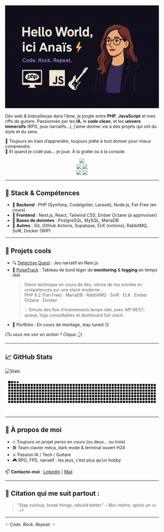 ![Header](./banner.png)

Dév web & bidouilleuse dans l’âme, je jongle entre **PHP**, **JavaScript** et mes riffs de guitare. Passionnée par les **IA**, le **code clean**, et les **univers immersifs** (RPG, jeux narratifs...), j’aime donner vie à des projets qui ont du style et du sens.

🧠 Toujours en train d’apprendre, toujours prête à tout donner pour mieux comprendre.  
🎸 Et quand je code pas… je joue. À la gratte ou à la console.

<p align="center">
  <a href="https://www.youtube.com/watch?v=dQw4w9WgXcQ&ab_channel=RickAstley" target="_blank">
    <img src="https://img.shields.io/badge/🎸_Fullstackeuse-%F0%9F%92%A5%20Powered_by_Coffee-bf2c94?style=flat-square" />
  </a>
  <br />
  <a href="https://github.com/Kinnixx?tab=repositories" target="_blank">
    <img src="https://img.shields.io/badge/📁%20Repos-🌌%20Check%20em%20out-purple?style=flat-square" />
  </a>
  <span>
    <img src="https://img.shields.io/badge/💻%20Code-PHP%20%7C%20JS%20%7C%20Next.js%20%7C%20Tailwind-6e40c9?style=flat-square" />
  </span>
  <br />
  <span>
    <img src="https://img.shields.io/badge/Gamer-Always--on-purple?style=flat-square" />
  </span>
  <a href="https://www.youtube.com/watch?v=oRkRwL0vjOg&ab_channel=NapalmRecords" target="_blank">
    <img src="https://img.shields.io/badge/Rock-Code%20%26%20Distortion-black?style=flat-square" />
  </a>
</p>



---

## 🚀 Stack & Compétences

- 🔹 **Backend** : PHP (Symfony, CodeIgniter, Laravel), Node.js, Fat-Free (en cours)
- 🔹 **Frontend** : Next.js, React, Tailwind CSS, Ember Octane (à apprivoiser)
- 🔹 **Bases de données** : PostgreSQL, MySQL, MariaDB
- 🔹 **Autres** : Git, GitHub Actions, Supabase, ELK (notions), RabbitMQ, SolR, Docker (WIP)

---

## 💼 Projets cools

- 🔍 [Detective Quest](https://github.com/Kinnixx/detective-adventure) : Jeu narratif en Next.js
- 📡 [PulseTrack](https://github.com/Kinnixx/pulse-track) : Tableau de bord léger de **monitoring** & **logging** en temps réel  
  > Démo technique en cours de dev, vitrine de ma montée en compétences sur une stack moderne :  
  > PHP 8.2 (Fat-Free) · MariaDB · RabbitMQ · SolR · ELK · Ember Octane · Docker  
  >  
  > 💡 Simule des flux d'événements temps réel, avec API REST, queue, logs consultables et dashboard full-stack.
- 🎸 Portfolio : En cours de montage, stay tuned 😏

*(Tu veux me voir en action ? Clique 👆)*

---

## 📈 GitHub Stats

![Stats](https://github-readme-stats-kinnixxs-projects.vercel.app/api?username=Kinnixx&show_icons=true&hide_title=false&hide_rank=false&hide=stars&include_all_commits=true&count_private=true&disable_animations=false&theme=tokyonight&border_radius=12&custom_title=Anaïs%20Delattre's%20GitHub%20Stats)

<picture>
  <source media="(prefers-color-scheme: dark)" srcset="https://github.com/Kinnixx/snk/blob/output/github-snake-dark.svg" />
  <source media="(prefers-color-scheme: light)" srcset="https://github.com/Kinnixx/snk/blob/output/github-snake.svg" />
  <img alt="github-snake" src="https://github.com/Kinnixx/snk/blob/output/github-snake.svg" />
</picture>

---

## 🎸 À propos de moi

- 🔥 Toujours un projet perso en cours (ou deux… ou trois)
- 🛠️ Team clavier méca, dark mode & terminal ouvert H24
- ⚔️ Passion IA / Tech / Guitare
- 🎮 RPG, FPS, narratif : les jeux, c’est plus qu’un hobby

📫 **Contacte-moi** : [LinkedIn](https://www.linkedin.com/in/anaïs-delattre/) | [Mail](mailto:anais.delattre1@gmail.com)

---

## 🧠 Citation qui me suit partout :

> "Stay curious, break things, rebuild better." – *Moi-même, après un `rm -rf`*

---

✨ *Code. Rock. Repeat.* ✨
